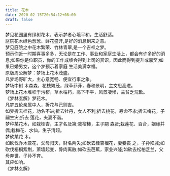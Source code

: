 ```yaml
---
title: 花木
date: 2020-02-15T20:54:12+08:00
draft: false
---
```


梦见花园里有绿树花木，表示梦者心境平和，生活舒适。<br>
庭院花木绿色葱葱、鲜花盛开,是好的消息到来之意。<br>
梦见庭院之中花木繁荣、竹林青翠,是一个吉祥之梦。<br>
预示你近一时期喜事多多，无论是在工作、事业和家庭生活上，都会有许多好的消息;如果你是位职员，你的工作成绩会得到上司的赏识，因此而得到提升或嘉奖;如果已婚男女，这个梦预示着家庭 生活美满幸福。<br>
原版周公解梦：梦场上花木茂盛。<br>
凡梦场野旷大，主心意宽畅、便宜行事之象。<br>
梦场中树 木森森，花枝繁茂，绿草菲菲，春和景明，主文思高进。<br>
梦场上花木堆积于污秽，草木枯朽，高下不平，风景凄惨，主贫乏荒歉。<br>
《梦林玄解》梦花木。<br>
凡梦五伦亲属中人，折花与己则吉。<br>
如梦折去桂花，功名不进;折去牡丹，女人不利;折去桃花，寿命不永;折去梅花，子嗣生灾;折去 莲花，夫妻不谐。<br>
梦种某花木，如栽桂杏，主才名及第;栽榴柿，主子嗣 森贤;栽莲花、百合，姻缘并偶;栽梅花、水仙，生子清超。<br>
梦砍某花 木。<br>
如砍伐乔木萱花，父母归天，财名两失;如砍去桂杏榴花，妻妾丧 之，子孙殒减;如砍伐梧桐紫荆，萧墙起变，骨肉离散;如砍去芭蕉，家业兴隆;如砍去松柏芝兰，父母弃世，子孙不育。<br>
其应如响。<br>
《梦林玄解》